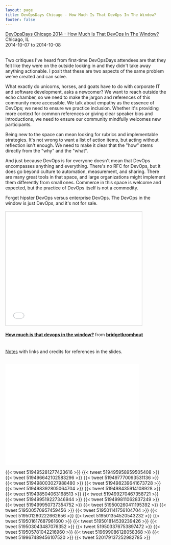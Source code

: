 ```yaml
---
layout: page
title: DevOpsDays Chicago - How Much Is That DevOps In The Window?
footer: false
---
```


<a href="http://devopsdays.org/events/2014-chicago/proposals/How%20Much%20Is%20That%20DevOps%20In%20The%20Window/">DevOpsDays Chicago 2014 - How Much Is That DevOps In The Window?</a><br>
Chicago, IL<br>
2014-10-07 to 2014-10-08
<br><br>

<p>
Two critiques I've heard from first-time DevOpsDays attendees are that they felt like they were on the outside looking in and they didn't take away anything actionable. I posit that these are two aspects of the same problem we've created and can solve.

<p>
What exactly do unicorns, horses, and goats have to do with corporate IT and software development, asks a newcomer? We want to reach outside the echo chamber, so we need to make the jargon and references of this community more accessible. We talk about empathy as the essence of DevOps; we need to ensure we practice inclusion. Whether it's providing more context for common references or giving clear speaker bios and introductions, we need to ensure our community mindfully welcomes new participants.
<p>
Being new to the space can mean looking for rubrics and implementable strategies. It's not wrong to want a list of action items, but acting without reflection isn't enough. We need to make it clear that the "how" stems directly from the "why" and the "what".
<p>
And just because DevOps is for everyone doesn't mean that DevOps encompasses anything and everything. There's no RFC for DevOps, but it does go beyond culture to automation, measurement, and sharing. There are many great tools in that space, and large organizations might implement them differently from small ones. Commerce in this space is welcome and expected, but the practice of DevOps itself is not a commodity.
<p>
Forget hipster DevOps versus enterprise DevOps. The DevOps in the window is just DevOps, and it's not for sale.

<br>
<br>

<iframe src="//www.slideshare.net/slideshow/embed_code/39979648" width="427" height="356" frameborder="0" marginwidth="0" marginheight="0" scrolling="no" style="border:1px solid #CCC; border-width:1px; margin-bottom:5px; max-width: 100%;" allowfullscreen> </iframe> <div style="margin-bottom:5px"> <strong> <a href="https://www.slideshare.net/bridgetkromhout/how-much-is-that-devops-in-the-window" title="How much is that devops in the window?" target="_blank">How much is that devops in the window?</a> </strong> from <strong><a href="http://www.slideshare.net/bridgetkromhout" target="_blank">bridgetkromhout</a></strong> </div>

<br>

<a href="notes/">Notes</a> with links and credits for references in the slides.

<p>

<br>
<iframe width="420" height="315" src="//www.youtube.com/embed/FauvrV9CE1I" frameborder="0" allowfullscreen></iframe>

<br>












{{< tweet 519495281277423616 >}}
{{< tweet 519495958959505408 >}}
{{< tweet 519496642102583296 >}}
{{< tweet 519497770093531136 >}}
{{< tweet 519498003027988480 >}}
{{< tweet 519498239641673728 >}}
{{< tweet 519498392805064704 >}}
{{< tweet 519498435914108928 >}}
{{< tweet 519498504063168513 >}}
{{< tweet 519499270467358721 >}}
{{< tweet 519499519227346944 >}}
{{< tweet 519499811062837249 >}}
{{< tweet 519499950737354752 >}}
{{< tweet 519500260411195392 >}}
{{< tweet 519500570957459456 >}}
{{< tweet 519501141756104704 >}}
{{< tweet 519501280222662656 >}}
{{< tweet 519501354520543232 >}}
{{< tweet 519501617687961600 >}}
{{< tweet 519501814539239426 >}}
{{< tweet 519503043487076352 >}}
{{< tweet 519503376753897472 >}}
{{< tweet 519505781042216960 >}}
{{< tweet 519699086128058368 >}}
{{< tweet 519967489456107520 >}}
{{< tweet 520179137252982785 >}}
